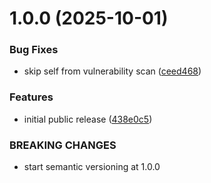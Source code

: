 # 1.0.0 (2025-10-01)


### Bug Fixes

* skip self from vulnerability scan ([ceed468](https://github.com/lotrekagency/docktor/commit/ceed4685c8be0931966a88e3540b4e0a8bd8f20f))


### Features

* initial public release ([438e0c5](https://github.com/lotrekagency/docktor/commit/438e0c5d6194604cc674cd45a861503c546ee646))


### BREAKING CHANGES

* start semantic versioning at 1.0.0
